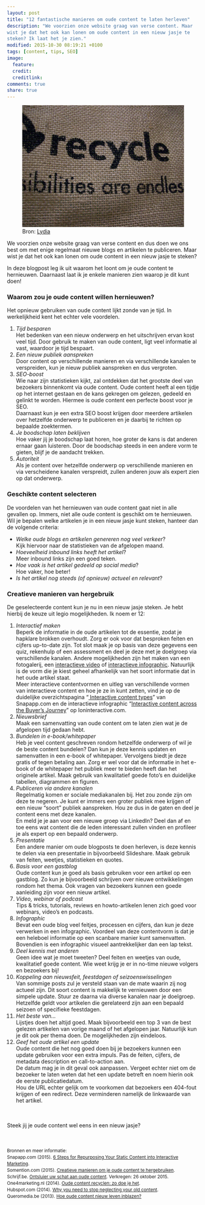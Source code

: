 ```yaml
---
layout: post
title: "12 fantastische manieren om oude content te laten herleven"
description: "We voorzien onze website graag van verse content. Maar
wist je dat het ook kan lonen om oude content in een nieuw jasje te
steken? Ik laat het je zien."
modified: 2015-10-30 08:19:21 +0100
tags: [content, tips, SEO]
image:
  feature: 
  credit: 
  creditlink: 
comments: true
share: true
---
```

<figure>
<img src="/images/recycle-old-content.jpg" alt="Oude content in een
nieuw jasje">
<figcaption>Bron: <a href="http://bit.ly/1SaPOhO">Lydia
</a></figcaption>
</figure>

We voorzien onze website graag van verse content en dus doen we ons best om met enige regelmaat nieuwe blogs en artikelen te publiceren. Maar wist je dat het ook kan lonen om oude content in een nieuw jasje te steken?

In deze blogpost leg ik uit waarom het loont om je oude content te hernieuwen. Daarnaast laat ik je enkele manieren zien waarop je dit kunt doen!

<h3>Waarom zou je oude content willen hernieuwen?</h3>
Het opnieuw gebruiken van oude content lijkt zonde van je tijd. In
werkelijkheid kent het echter vele voordelen.

<ol>
<li><em>Tijd besparen</em><br>
Het bedenken van een nieuw onderwerp en het uitschrijven ervan kost veel tijd. Door gebruik te maken van oude content, ligt veel informatie al vast, waardoor je tijd bespaart.</li>
<li><em>Een nieuw publiek aanspreken</em><br>
Door content op verschillende manieren en via verschillende kanalen te verspreiden, kun je nieuw publiek aanspreken en dus vergroten.</li>
<li><em>SEO-boost</em><br>
Wie naar zijn statistieken kijkt, zal ontdekken dat het grootste deel van bezoekers binnenkomt via oude content. Oude content heeft al een tijdje op het internet gestaan en de kans gekregen om gelezen, gedeeld en gelinkt te worden. 
Hiermee is oude content een perfecte boost voor je SEO.<br>
Daarnaast kun je een extra SEO boost krijgen door meerdere artikelen over hetzelfde onderwerp te publiceren en je daarbij te richten op bepaalde zoektermen.</li>
<li><em>Je boodschap laten beklijven</em><br>
Hoe vaker jij je boodschap laat horen, hoe groter de kans is dat anderen ernaar gaan luisteren. Door de boodschap steeds in een andere vorm te gieten, blijf je de aandacht trekken.</li>
<li><em>Autoriteit</em><br>
Als je content over hetzelfde onderwerp op verschillende manieren en via verscheidene kanalen verspreidt, zullen anderen jouw als expert zien op dat onderwerp.</li>
</ol>


<h3>Geschikte content selecteren</h3>
De voordelen van het hernieuwen van oude content gaat niet in alle
gevallen op. Immers, niet alle oude content is geschikt om te
hernieuwen. Wil je bepalen welke artikelen je in een nieuw jasje kunt
steken, hanteer dan de volgende criteria:

<ul>
<li><em>Welke oude blogs en artikelen genereren nog veel verkeer</em>?<br>
Kijk hiervoor naar de statistieken van de afgelopen maand.</li>
<li><em>Hoeveelheid inbound links heeft het artikel</em>?<br>
Meer inbound links zijn een goed teken.</li>
<li><em>Hoe vaak is het artikel gedeeld op social media</em>?<br>
Hoe vaker, hoe beter!</li>
<li><em>Is het artikel nog steeds (of opnieuw) actueel en relevant</em>?</li>
</ul>


<h3>Creatieve manieren van hergebruik</h3>
De geselecteerde content kun je nu in een nieuw jasje steken. Je hebt
hierbij de keuze uit legio mogelijkheden. Ik noem er 12:

<ol>
<li><em>Interactief maken</em><br>
Beperk de informatie in de oude artikelen tot de essentie, zodat je hapklare brokken overhoudt. Zorg er ook voor dat besproken feiten en cijfers up-to-date zijn. Tot slot maak je op basis van deze gegevens een quiz, rekenhulp of een assessment en deel je deze met je doelgroep via verschillende kanalen. 
Andere mogelijkheden zijn het maken van een fotogalerij, een <a
href="http://www.frankwatching.com/archive/2015/08/18/interactieve-video-4-toepassingen-waarmee-je-de-kijker-blijft-boeien/">interactieve
video</a> of <a href="http://www.hongkiat.com/blog/animated-interactive-infographics/">interactieve infographic</a>. 
Natuurlijk is de vorm die je kiest geheel afhankelijk van het soort
informatie dat in het oude artikel staat.<br>
Meer interactieve contentvormen en uitleg van verschillende vormen van
interactieve content en hoe je ze in kunt zetten, vind je op de
duidelijke overzichtspagina “<a
href="http://www.snapapp.com/platform/interactive-content-typesInteractive">
Interactive content types</a>” van Snapapp.com en de interactieve
infographic “<a href="http://apps.ioninteractive.com/site/interactive/content-across-buyers-journey">Interactive content across the Buyer’s Journey</a>” op Ioninteractive.com.</li>
<li><em>Nieuwsbrief</em><br> Maak een samenvatting van oude content om te
laten zien wat je de afgelopen tijd gedaan hebt.</li>
<li><em>Bundelen in e-book/whitepaper</em><br> Heb je veel content
geschreven rondom hetzelfde onderwerp of wil je de beste content
bundelen? Dan kun je deze kennis updaten en samenvatten in een e-book
of whitepaper. Vervolgens biedt je deze gratis of tegen betaling
aan. Zorg er wel voor dat de informatie in het e-book of de whitepaper
het publiek meer te bieden heeft dan het originele artikel. Maak
gebruik van kwalitatief goede foto’s en duidelijke tabellen,
diagrammen en figuren.</li>
<li><em>Publiceren via andere kanalen</em><br> Regelmatig komen er sociale mediakanalen bij. Het zou zonde zijn om deze te negeren. Je kunt er immers een groter publiek mee krijgen of een nieuw “soort” publiek aanspreken. Hou ze dus in de gaten en deel je content eens met deze kanalen.<br>
En meld je je aan voor een nieuwe groep via LinkedIn? Deel dan af en toe eens wat content die de leden interessant zullen vinden en profileer je als expert op een bepaald onderwerp.
<li><em>Presentatie</em><br> Een andere manier om oude blogposts te
doen herleven, is deze kennis te delen via een presentatie in
bijvoorbeeld Slideshare. Maak gebruik van feiten, weetjes,
statistieken en quotes.</li>
<li><em>Basis voor een gastblog</em><br>
Oude content kun je goed als basis gebruiken voor een artikel op een
gastblog. Zo kun je bijvoorbeeld schrijven over nieuwe ontwikkelingen
rondom het thema. Ook vragen van bezoekers kunnen een goede aanleiding
zijn voor een nieuw artikel.</li>
<li><em>Video, webinar of podcast</em><br>
Tips & tricks, tutorials, reviews en howto-artikelen lenen zich goed voor webinars, video’s en podcasts.</li>
<li><em>Infographic</em><br>Bevat een oude blog veel feitjes,
processen en cijfers, dan kun je deze verwerken in een
infographic. Voordeel van deze contentvorm is dat je een heleboel
informatie op een scanbare manier kunt samenvatten. Bovendien is een
infographic visueel aantrekkelijker dan een lap tekst.</li>
<li><em>Deel kennis met anderen</em><br> Geen idee wat je moet
tweeten? Deel feiten en weetjes van oude, kwalitatief goede
content. Wie weet krijg je er in no-time nieuwe volgers en bezoekers
bij!</li>
<li><em>Koppeling aan nieuwsfeit, feestdagen of seizoenswisselingen</em><br>Van sommige posts zul je versteld staan van de mate waarin zij nog actueel zijn. Dit soort content is makkelijk te vernieuwen door een simpele update. Stuur ze daarna via diverse kanalen naar je doelgroep.<br>
Hetzelfde geldt voor artikelen die gerelateerd zijn aan een bepaald
seizoen of specifieke feestdagen.</li>
<li><em>Het beste van…</em><br>
Lijstjes doen het altijd goed. Maak bijvoorbeeld een top 3 van de best
gelezen artikelen van vorige maand of het afgelopen jaar. Natuurlijk
kun je dit ook per thema doen. De mogelijkheden zijn eindeloos.</li>
<li><em>Geef het oude artikel een update</em><br> Oude content die het nog goed doen bij je bezoekers kunnen een update gebruiken voor een extra impuls. Pas de feiten, cijfers, de metadata description en call-to-action aan.<br> 
De datum mag je in dit geval ook aanpassen. Vergeet echter niet om de bezoeker te laten weten dat het een update betreft en noem hierin ook de eerste publicatiedatum.<br>
Hou de URL echter gelijk om te voorkomen dat bezoekers een 404-fout
krijgen of een redirect. Deze verminderen namelijk de linkwaarde van
het artikel.</li>
</ol>

<br><br>
Steek jij je oude content wel eens in een nieuw jasje?
<br><br><br>


<small>Bronnen en meer informatie:<br>
Snapapp.com (2015). <a href="http://www.snapapp.com/blog/6-steps-repurposing-your-static-content-interactive-marketing"> 6 Steps for Repurposing Your Static Content into Interactive Marketing</a>.<br>
Somention.com (2015). <a
href="http://www.somention.com/socialmedia/creatieve-manieren-om-je-oude-content-te-hergebruiken/">
Creatieve manieren om je oude content te hergebruiken</a>.<br>
Schrijf.be. <a href="http://www.schrijf.be/nl/hulp/tips/detail/oude-content-hergebruiken">Ontsluier uw schat aan oude content</a>. Verkregen: 26 oktober 2015.<br>
One4marketing.nl (2014). <a href="http://www.schrijf.be/nl/hulp/tips/detail/oude-content-hergebruiken">Oude content recyclen: zo doe je het</a>.<br>
Hubspot.com (2014). <a href="http://blog.hubspot.com/marketing/stop-neglecting-old-content">Why you need to stop neglecting your old content</a>.<br>
Queromedia.be (2013). <a href="http://blog.hubspot.com/marketing/stop-neglecting-old-content"> Hoe oude content nieuw leven inblazen?</a>

